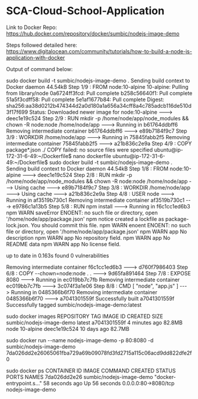 # SCA-Cloud-School-Application

Link to Docker Repo: https://hub.docker.com/repository/docker/sumbic/nodejs-image-demo

Steps followed detailed here: https://www.digitalocean.com/community/tutorials/how-to-build-a-node-js-application-with-docker

Output of command below:

sudo docker build -t sumbic/nodejs-image-demo .
Sending build context to Docker daemon  44.54kB
Step 1/9 : FROM node:10-alpine
10-alpine: Pulling from library/node
0a6724ff3fcd: Pull complete 
b258c56640f1: Pull complete 
51a5f3cdff58: Pull complete 
5e1af1677b84: Pull complete 
Digest: sha256:aa38d0212b474344d2a0d180a1a656a34cff8a4c785adcb116de510d3f17f699
Status: Downloaded newer image for node:10-alpine
 ---> deec1e19c524
Step 2/9 : RUN mkdir -p /home/node/app/node_modules && chown -R node:node /home/node/app
 ---> Running in b61764ddbff6
Removing intermediate container b61764ddbff6
 ---> e89b7184f9c7
Step 3/9 : WORKDIR /home/node/app
 ---> Running in 75845fabb2f5
Removing intermediate container 75845fabb2f5
 ---> a21b836c2e9a
Step 4/9 : COPY package*.json ./
COPY failed: no source files were specified
ubuntu@ip-172-31-6-49:~/Dockerfile$ nano dockerfile 
ubuntu@ip-172-31-6-49:~/Dockerfile$ sudo docker build -t sumbic/nodejs-image-demo .
Sending build context to Docker daemon  44.54kB
Step 1/8 : FROM node:10-alpine
 ---> deec1e19c524
Step 2/8 : RUN mkdir -p /home/node/app/node_modules && chown -R node:node /home/node/app
 ---> Using cache
 ---> e89b7184f9c7
Step 3/8 : WORKDIR /home/node/app
 ---> Using cache
 ---> a21b836c2e9a
Step 4/8 : USER node
 ---> Running in af3519b730c1
Removing intermediate container af3519b730c1
 ---> e9786c1a13b5
Step 5/8 : RUN npm install
 ---> Running in f6c1cc1ed6b3
npm WARN saveError ENOENT: no such file or directory, open '/home/node/app/package.json'
npm notice created a lockfile as package-lock.json. You should commit this file.
npm WARN enoent ENOENT: no such file or directory, open '/home/node/app/package.json'
npm WARN app No description
npm WARN app No repository field.
npm WARN app No README data
npm WARN app No license field.

up to date in 0.163s
found 0 vulnerabilities

Removing intermediate container f6c1cc1ed6b3
 ---> d760f7986403
Step 6/8 : COPY --chown=node:node . .
 ---> 9d65fa891464
Step 7/8 : EXPOSE 8080
 ---> Running in ec019bb7c7fb
Removing intermediate container ec019bb7c7fb
 ---> 3c074f3a1e06
Step 8/8 : CMD [ "node", "app.js" ]
 ---> Running in 0485366b6f70
Removing intermediate container 0485366b6f70
 ---> a7041301559f
Successfully built a7041301559f
Successfully tagged sumbic/nodejs-image-demo:latest

sudo docker images
REPOSITORY                 TAG                 IMAGE ID            CREATED             SIZE
sumbic/nodejs-image-demo   latest              a7041301559f        4 minutes ago       82.8MB
node                       10-alpine           deec1e19c524        10 days ago         82.7MB


sudo docker run --name nodejs-image-demo -p 80:8080 -d sumbic/nodejs-image-demo
7da026dd2e26065061fba729a69b09078fd3fd2715a115c06acd9dd822dfe2f0

sudo docker ps
CONTAINER ID        IMAGE                      COMMAND                  CREATED             STATUS              PORTS                  NAMES
7da026dd2e26        sumbic/nodejs-image-demo   "docker-entrypoint.s…"   58 seconds ago      Up 56 seconds       0.0.0.0:80->8080/tcp   nodejs-image-demo
